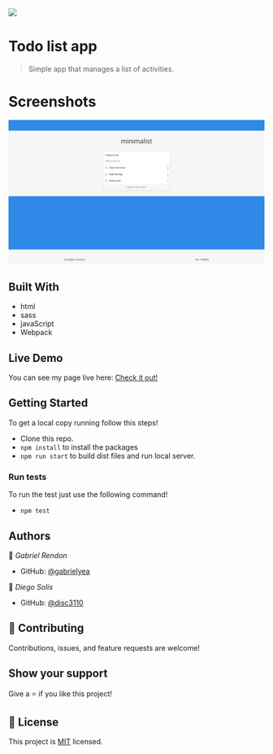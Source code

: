 ![](https://img.shields.io/badge/Microverse-blueviolet)

# Todo list app
> Simple app that manages a list of activities.

# Screenshots
![screenshot](./todoScreen.png)

## Built With
- html
- sass
- javaScript
- Webpack

## Live Demo
You can see my page live here: 
[Check it out!](https://gabrielyea.github.io/to-do-list/)


## Getting Started
To get a local copy running follow this steps!
- Clone this repo.
- `npm install` to install the packages
- `npm run start` to build dist files and run local server.

### Run tests
To run the test just use the following command!
- `npm test`

<!--To get a local copy up and running follow these simple example steps.

### Prerequisites

### Setup

### Install

### Usage

### Deployment-->


## Authors

👤 *Gabriel Rendon*

- GitHub: [@gabrielyea](https://github.com/gabrielyea)

👤 *Diego Solis*

- GitHub: [@disc3110](https://github.com/disc3110)


## 🤝 Contributing

Contributions, issues, and feature requests are welcome!

<!--Feel free to check the [issues page](../../issues/).-->

## Show your support

Give a ⭐️ if you like this project!

<!--## Acknowledgments-->


## 📝 License

This project is [MIT](./MIT.md) licensed.
